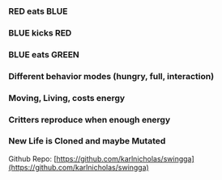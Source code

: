 ### RED eats BLUE  

### BLUE kicks RED

### BLUE eats GREEN

### Different behavior modes (hungry, full, interaction)

### Moving, Living, costs energy

### Critters reproduce when enough energy

### New Life is Cloned and maybe Mutated

Github Repo: [https://github.com/karlnicholas/swingga](https://github.com/karlnicholas/swingga)